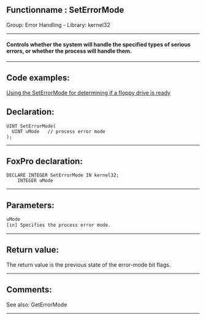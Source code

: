 <link rel="stylesheet" type="text/css" href="../../css/win32api.css">  
<link rel="stylesheet" href="https://cdnjs.cloudflare.com/ajax/libs/font-awesome/4.7.0/css/font-awesome.min.css">

## Functionname : SetErrorMode
Group: Error Handling - Library: kernel32    
***  


#### Controls whether the system will handle the specified types of serious errors, or whether the process will handle them.
***  


## Code examples:
[Using the SetErrorMode for determining if a floppy drive is ready](../../samples/sample_227.md)  

## Declaration:
```foxpro  
UINT SetErrorMode(
  UINT uMode   // process error mode
);  
```  
***  


## FoxPro declaration:
```foxpro  
DECLARE INTEGER SetErrorMode IN kernel32;
	INTEGER uMode  
```  
***  


## Parameters:
```txt  
uMode
[in] Specifies the process error mode.  
```  
***  


## Return value:
The return value is the previous state of the error-mode bit flags.   
***  


## Comments:
See also: GetErrorMode   
  
***  

